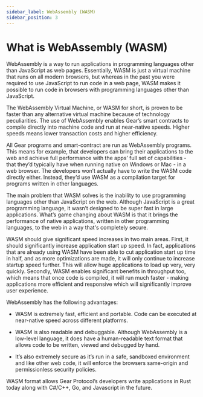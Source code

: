 ```yaml
---
sidebar_label: WebAssembly (WASM)
sidebar_position: 3
---
```


# What is WebAssembly (WASM)

WebAssembly is a way to run applications in programming languages other than JavaScript as web pages. Essentially, WASM is just a virtual machine that runs on all modern browsers, but whereas in the past you were required to use JavaScript to run code in a web page, WASM makes it possible to run code in browsers with programming languages other than JavaScript.

The WebAssembly Virtual Machine, or WASM for short, is proven to be faster than any alternative virtual machine because of technology peculiarities. The use of WebAssembly enables Gear’s smart contracts to compile directly into machine code and run at near-native speeds. Higher speeds means lower transaction costs and higher efficiency.

All Gear programs and smart-contract are run as WebAssembly programs. This means for example, that developers can bring their applications to the web and achieve full performance with the apps’ full set of capabilities - that they’d typically have when running native on Windows or Mac - in a web browser. The developers won’t actually have to write the WASM code directly either. Instead, they’d use WASM as a compilation target for programs written in other languages.

The main problem that WASM solves is the inability to use programming languages other than JavaScript on the web. Although JavaScript is a great programming language, it wasn’t designed to be super fast in large applications. What’s game changing about WASM is that it brings the performance of native applications, written in other programming languages, to the web in a way that's completely secure.

WASM should give significant speed increases in two main areas. First, it should significantly increase application start up speed. In fact, applications that are already using WASM have been able to cut application start up time in half, and as more optimizations are made, it will only continue to increase startup speed further. This will allow huge applications to load up very, very quickly. Secondly, WASM enables significant benefits in throughput too, which means that once code is compiled, it will run much faster - making applications more efficient and responsive which will significantly improve user experience.

WebAssembly has the following advantages:

 - WASM is extremely fast, efficient and portable. Code can be executed at near-native speed across different platforms.

 - WASM is also readable and debuggable. Although WebAssembly is a low-level language, it does have a human-readable text format that allows code to be written, viewed and debugged by hand.

 - It’s also extremely secure as it’s run in a safe, sandboxed environment and like other web code, it will enforce the browsers same-origin and permissionless security policies.

WASM format allows Gear Protocol’s developers write applications in Rust today along with C#/C++, Go, and Javascript in the future.